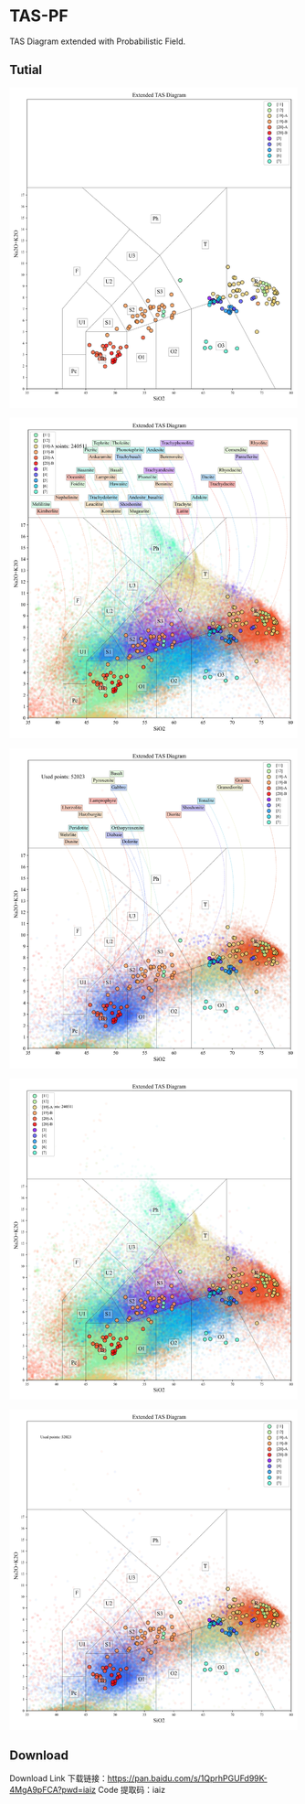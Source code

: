 # TAS-PF
TAS Diagram extended with Probabilistic Field.


## Tutial


![](./images/TAS-PF-Traditional.jpg)


![](./images/TAS-PF-VOL.jpg)


![](./images/TAS-PF-PLU.jpg)


![](./images/TAS-PF-VOL-Nolines.jpg)


![](./images/TAS-PF-PLU-Nolines.jpg)



## Download

Download Link 下载链接：https://pan.baidu.com/s/1QprhPGUFd99K-4MgA9pFCA?pwd=iaiz 
Code 提取码：iaiz 